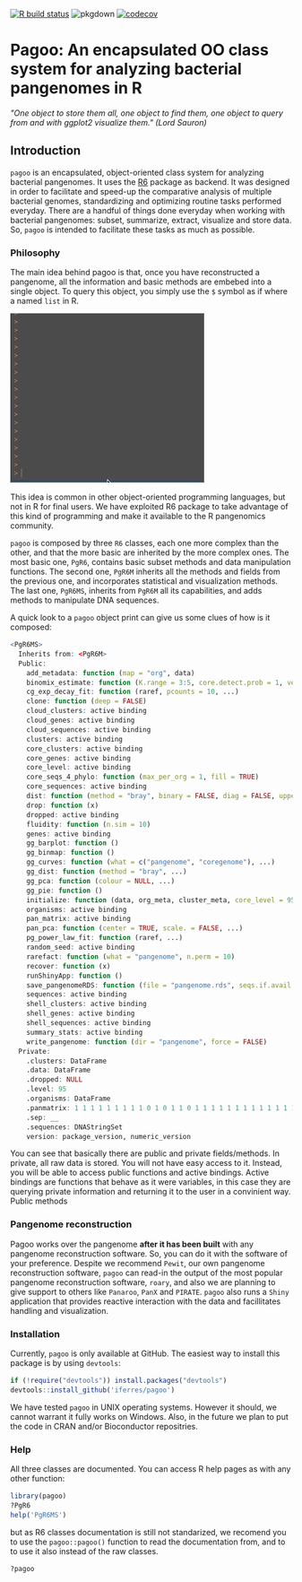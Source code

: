 <!-- badges: start -->
[![R build status](https://github.com/iferres/pagoo/workflows/R-CMD-check/badge.svg)](https://github.com/iferres/pagoo/actions)
![pkgdown](https://github.com/iferres/pagoo/workflows/pkgdown/badge.svg)
[![codecov](https://codecov.io/gh/iferres/pagoo/branch/master/graph/badge.svg)](https://codecov.io/gh/iferres/pagoo)
<!-- badges: end -->

# Pagoo: An encapsulated OO class system for analyzing bacterial pangenomes in R

*"One object to store them all, one object to find them, one object to query from and with ggplot2 visualize them." (Lord Sauron)*

## Introduction


`pagoo` is an encapsulated, object-oriented class system for analyzing bacterial pangenomes. It uses the [R6](https://r6.r-lib.org/) package as backend. It was designed in order to facilitate and speed-up the comparative analysis of multiple bacterial genomes, standardizing and optimizing routine tasks performed everyday. There are a handful of things done everyday when working with bacterial pangenomes: subset, summarize, extract, visualize and store data. So, `pagoo` is intended to facilitate these tasks as much as possible. 

### Philosophy

The main idea behind pagoo is that, once you have reconstructed a pangenome, all the information and basic methods are embebed into a single object. To query this object, you simply use the `$` symbol as if where a named `list` in R. 

![](man/figures/readmegif.gif)

This idea is common in other object-oriented programming languages, but not in R for final users. We have exploited R6 package to take advantage of this kind of programming and make it available to the R pangenomics community.

`pagoo` is composed by three `R6` classes, each one more complex than the other, and that the more basic are inherited by the more complex ones. The most basic one, `PgR6`, contains basic subset methods and data manipulation functions. The second one, `PgR6M` inherits all the methods and fields from the previous one, and incorporates statistical and visualization methods. The last one, `PgR6MS`, inherits from `PgR6M` all its capabilities, and adds methods to manipulate DNA sequences.

A quick look to a `pagoo` object print can give us some clues of how is it composed:

``` r
<PgR6MS>
  Inherits from: <PgR6M>
  Public:
    add_metadata: function (map = "org", data) 
    binomix_estimate: function (K.range = 3:5, core.detect.prob = 1, verbose = TRUE) 
    cg_exp_decay_fit: function (raref, pcounts = 10, ...) 
    clone: function (deep = FALSE) 
    cloud_clusters: active binding
    cloud_genes: active binding
    cloud_sequences: active binding
    clusters: active binding
    core_clusters: active binding
    core_genes: active binding
    core_level: active binding
    core_seqs_4_phylo: function (max_per_org = 1, fill = TRUE) 
    core_sequences: active binding
    dist: function (method = "bray", binary = FALSE, diag = FALSE, upper = FALSE, 
    drop: function (x) 
    dropped: active binding
    fluidity: function (n.sim = 10) 
    genes: active binding
    gg_barplot: function () 
    gg_binmap: function () 
    gg_curves: function (what = c("pangenome", "coregenome"), ...) 
    gg_dist: function (method = "bray", ...) 
    gg_pca: function (colour = NULL, ...) 
    gg_pie: function () 
    initialize: function (data, org_meta, cluster_meta, core_level = 95, sep = "__", 
    organisms: active binding
    pan_matrix: active binding
    pan_pca: function (center = TRUE, scale. = FALSE, ...) 
    pg_power_law_fit: function (raref, ...) 
    random_seed: active binding
    rarefact: function (what = "pangenome", n.perm = 10) 
    recover: function (x) 
    runShinyApp: function () 
    save_pangenomeRDS: function (file = "pangenome.rds", seqs.if.avail = TRUE) 
    sequences: active binding
    shell_clusters: active binding
    shell_genes: active binding
    shell_sequences: active binding
    summary_stats: active binding
    write_pangenome: function (dir = "pangenome", force = FALSE) 
  Private:
    .clusters: DataFrame
    .data: DataFrame
    .dropped: NULL
    .level: 95
    .organisms: DataFrame
    .panmatrix: 1 1 1 1 1 1 1 1 1 0 1 0 1 1 0 1 1 1 1 1 1 1 1 1 1 1 1 1  ...
    .sep: __
    .sequences: DNAStringSet
    version: package_version, numeric_version
```
You can see that basically there are public and private fields/methods. In private, all raw data is stored. You will not have easy access to it. Instead, you will be able to access public functions and active bindings. Active bindings are functions that behave as it were variables, in this case they are querying private information and returning it to the user in a convinient way. Public methods 

### Pangenome reconstruction

Pagoo works over the pangenome **after it has been built** with any pangenome reconstruction software. So, you can do it with the software of your preference. Despite we recommend `Pewit`, our own pangenome reconstruction software, `pagoo` can read-in the output of the most popular pangenome reconstruction software, `roary`, and also we are planning to give support to others like `Panaroo`, `PanX` and `PIRATE`. `pagoo` also runs a `Shiny` application that provides reactive interaction with the data and facillitates handling and visualization.

### Installation

Currently, `pagoo` is only available at GitHub. The easiest way to install this package is by using `devtools`:

``` r
if (!require("devtools")) install.packages("devtools")
devtools::install_github('iferres/pagoo')
```
We have tested `pagoo` in UNIX operating systems. However it should, we cannot warrant it fully works on Windows. Also, in the future we plan to put the code in CRAN and/or Bioconductor repositries.

### Help

All three classes are documented. You can access R help pages as with any other function:
```r
library(pagoo)
?PgR6
help('PgR6MS')
```
but as R6 classes documentation is still not standarized, we recomend you to use the `pagoo::pagoo()` function to read the documentation from, and to to use it also instead of the raw classes.

```r
?pagoo
```
